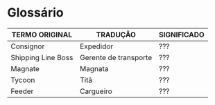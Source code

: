 Glossário
====================
| TERMO ORIGINAL  |  TRADUÇÃO  | SIGNIFICADO  |
| ------------------- | ------------------- |------------------- |
|  Consignor |  Expedidor | ??? |
|  Shipping Line Boss |  Gerente de transporte | ??? |
|  Magnate |  Magnata | ??? |
|  Tycoon |  Titã | ??? |
|  Feeder |  Cargueiro | ??? |